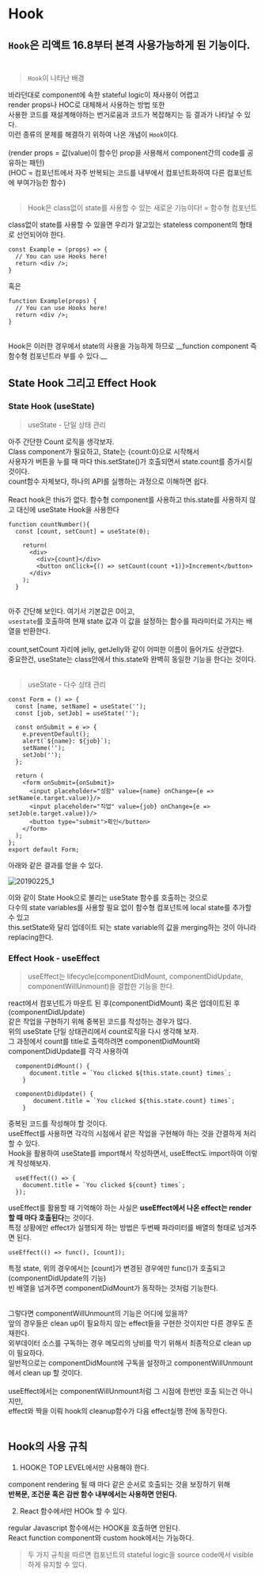 # Hook

## `Hook`은 리액트 16.8부터 본격 사용가능하게 된 기능이다.<br><br>

>`Hook`이 나타난 배경<br>

바라던대로 component에 속한 stateful logic이 재사용이 어렵고 <br>
render props나 HOC로 대체해서 사용하는 방법 또한 <br>
사용한 코드를 재설계해야하는 번거로움과 코드가 복잡해지는 등 결과가 나타날 수 있다.<br>
이런 종류의 문제를 해결하기 위하여 나온 개념이 `Hook`이다.<br><br>
(render props = 값(value)이 함수인 prop을 사용해서 component간의 code를 공유하는 패턴)<br>
(HOC = 컴포넌트에서 자주 반복되는 코드를 내부에서 컴포넌트화하여 다른 컴포넌트에 부여가능한 함수)<br><br>

>Hook은 class없이 state를 사용할 수 있는 새로운 기능이다! = 함수형 컴포넌트 <br>

class없이 state를 사용할 수 있을면 우리가 알고있는 stateless component의 형태로 선언되어야 한다.<br>
```
const Example = (props) => {
  // You can use Hooks here!
  return <div />;
}
```
혹은
```
function Example(props) {
  // You can use Hooks here!
  return <div />;
}
```
<br>
Hook은 이러한 경우에서 state의 사용을 가능하게 하므로 __function component 즉 함수형 컴포넌트라 부를 수 있다.__<br>

## State Hook 그리고 Effect Hook

### State Hook (useState)

> useState - 단일 상태 관리

아주 간단한 Count 로직을 생각보자.<br>
Class component가 필요하고, State는 {count:0}으로 시작해서 <br>
사용자가 버튼을 누를 때 마다 this.setState()가 호출되면서 state.count를 증가시킬 것이다.<br>
count함수 자체보다, 하나의 API를 실행하는 과정으로 이해하면 쉽다.<br><br>
React hook은 this가 없다. 함수형 component를 사용하고 this.state를 사용하지 않고 대신에 useState Hook을 사용한다<br>

```
function countNumber(){
  const [count, setCount] = useState(0);
  
    return(
      <div>
        <div>{count}</div>
        <button onClick={() => setCount(count +1)}>Increment</button>      
      </div>
    );
  }
  ```
  
<br>아주 간단해 보인다. 여기서 기본값은 0이고,<br>
`usestate`를 호출하여 현재 state 값과 이 값을 설정하는 함수를 파라미터로 가지는 배열을 반환한다.<br><br>
count,setCount 자리에 jelly, getJelly와 같이 어떠한 이름이 들어가도 상관없다.<br>
중요한건, useState는 class안에서 this.state와 완벽히 동일한 기능을 한다는 것이다.<br><br>

> useState - 다수 상태 관리

```
const Form = () => {
  const [name, setName] = useState('');
  const [job, setJob] = useState('');

  const onSubmit = e => {
    e.preventDefault();
    alert(`${name}: ${job}`);
    setName('');
    setJob('');
  };

  return (
    <form onSubmit={onSubmit}>
      <input placeholder="성함" value={name} onChange={e => setName(e.target.value)}/>
      <input placeholder="직업" value={job} onChange={e => setJob(e.target.value)}/>
      <button type="submit">확인</button>
    </form>
  );
};
export default Form;
```
아래와 같은 결과를 얻을 수 있다.<br>

![20190225_1](https://github.com/WonjeongPark/whatIThink/blob/master/20190225_1.png?raw=true)

이와 같이 State Hook으로 불리는 useState 함수를 호출하는 것으로<br>
다수의 state variables를 사용할 필요 없이 함수형 컴포넌트에 local state를 추가할 수 있고<br>
this.setState와 달리 업데이트 되는 state variable의 값을 merging하는 것이 아니라 replacing한다.<br>

### Effect Hook - useEffect

> useEffect는 lifecycle(componentDidMount, componentDidUpdate, componentWillUnmount)을 결합한 기능을 한다.

react에서 컴포넌트가 마운트 된 후(componentDidMount) 혹은 업데이트된 후(componentDidUpdate)<br>
같은 작업을 구현하기 위해 중복된 코드를 작성하는 경우가 많다.<br>
위의 useState 단일 상태관리에서 count로직을 다시 생각해 보자.<br>
그 과정에서 count를 title로 출력하려면 componentDidMount와 componentDidUpdate를 각각 사용하여
```
  componentDidMount() {
      document.title = `You clicked ${this.state.count} times`;
    }

  componentDidUpdate() {
       document.title = `You clicked ${this.state.count} times`;
    }
```

중복된 코드를 작성해야 할 것이다.<br>
useEffect를 사용하면 각각의 시점에서 같은 작업을 구현해야 하는 것을 간결하게 처리할 수 있다.<br>
Hook을 활용하여 useState를 import해서 작성하면서, useEffect도 import하여 이렇게 작성해보자.<br>

```
  useEffect(() => {
    document.title = `You clicked ${count} times`;
  });
```

useEffect를 활용할 때 기억해야 하는 사실은 **useEffect에서 나온 effect는 render할 때 마다 호출된다**는 것이다.<br>
특정 상황에만 effect가 실행되게 하는 방법은 두번째 파라미터를 배열의 형태로 넘겨주면 된다.<br>

`useEffect(() => func(), [count]);`

특정 state, 위의 경우에서는 [count]가 변경된 경우에만 func()가 호출되고(componentDidUpdate의 기능)<br>
빈 배열을 넘겨주면 componentDidMount가 동작하는 것처럼 기능한다.<br><br>

그렇다면 componentWillUnmount의 기능은 어디에 있을까?<br>
앞의 경우들은 clean up이 필요하지 않는 effect들을 구현한 것이지만 다른 경우도 존재한다.<br>
외부데이터 소스를 구독하는 경우 메모리의 낭비를 막기 위해서 최종적으로 clean up이 필요하다.<br>
일반적으로는 componentDidMount에 구독을 설정하고 componentWillUnmount에서 clean up 할 것이다.<br><br>
useEffect에서는 componentWillUnmount처럼 그 시점에 한번만 호출 되는건 아니지만,<br>
effect와 짝을 이뤄 hook의 cleanup함수가 다음 effect실행 전에 동작한다.<br><br>

## Hook의 사용 규칙

1. HOOK은 TOP LEVEL에서만 사용해야 한다.<br>

component rendering 될 때 마다 같은 순서로 호출되는 것을 보장하기 위해<br>
**반복문, 조건문 혹은 감싼 함수 내부에서는 사용하면 안된다.**

2. React 함수에서만 HOOk 할 수 있다.<br>

regular Javascript 함수에서는 HOOK을 호출하면 안된다.<br>
React function component와 custom hook에서는 가능하다.

>두 가지 규칙을 따르면 컴포넌트의 stateful logic을 source code에서 visible하게 유지할 수 있다. 
